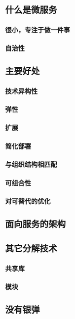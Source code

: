 # 什么是微服务 

## 很小，专注于做一件事

## 自治性

# 主要好处

## 技术异构性

## 弹性

## 扩展

## 简化部署

## 与组织结构相匹配

## 可组合性

## 对可替代的优化

# 面向服务的架构

# 其它分解技术

## 共享库

## 模块

# 没有银弹